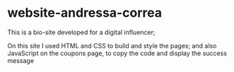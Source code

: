 # website-andressa-correa
 This is a bio-site developed for a digital influencer;

 On this site I used HTML and CSS to build and style the pages; and also JavaScript on the coupons page, to copy the code and display the success message
